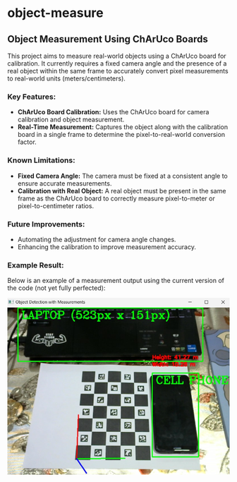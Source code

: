 # object-measure

## Object Measurement Using ChArUco Boards

This project aims to measure real-world objects using a ChArUco board for calibration. It currently requires a fixed camera angle and the presence of a real object within the same frame to accurately convert pixel measurements to real-world units (meters/centimeters).

### Key Features:
- **ChArUco Board Calibration:** Uses the ChArUco board for camera calibration and object measurement.
- **Real-Time Measurement:** Captures the object along with the calibration board in a single frame to determine the pixel-to-real-world conversion factor.

### Known Limitations:
- **Fixed Camera Angle:** The camera must be fixed at a consistent angle to ensure accurate measurements.
- **Calibration with Real Object:** A real object must be present in the same frame as the ChArUco board to correctly measure pixel-to-meter or pixel-to-centimeter ratios.

### Future Improvements:
- Automating the adjustment for camera angle changes.
- Enhancing the calibration to improve measurement accuracy.

### Example Result:
Below is an example of a measurement output using the current version of the code (not yet fully perfected):

![Object Measurement Example](objmeasure.jpg)
